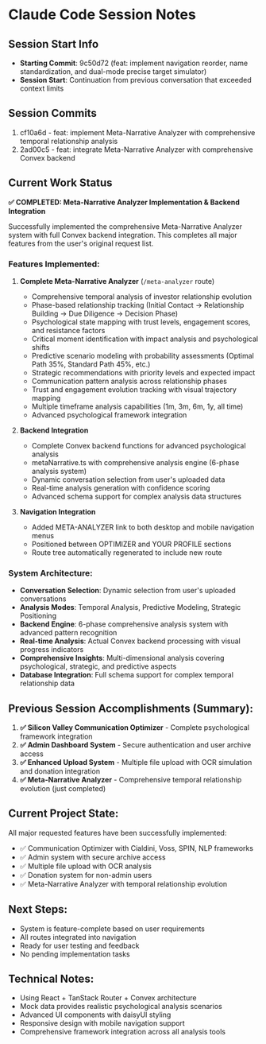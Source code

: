 # Claude Code Session Notes

## Session Start Info
- **Starting Commit**: 9c50d72 (feat: implement navigation reorder, name standardization, and dual-mode precise target simulator)
- **Session Start**: Continuation from previous conversation that exceeded context limits

## Session Commits
1. cf10a6d - feat: implement Meta-Narrative Analyzer with comprehensive temporal relationship analysis
2. 2ad00c5 - feat: integrate Meta-Narrative Analyzer with comprehensive Convex backend

## Current Work Status
**✅ COMPLETED: Meta-Narrative Analyzer Implementation & Backend Integration**

Successfully implemented the comprehensive Meta-Narrative Analyzer system with full Convex backend integration. This completes all major features from the user's original request list.

### Features Implemented:
1. **Complete Meta-Narrative Analyzer** (`/meta-analyzer` route)
   - Comprehensive temporal analysis of investor relationship evolution
   - Phase-based relationship tracking (Initial Contact → Relationship Building → Due Diligence → Decision Phase)
   - Psychological state mapping with trust levels, engagement scores, and resistance factors
   - Critical moment identification with impact analysis and psychological shifts
   - Predictive scenario modeling with probability assessments (Optimal Path 35%, Standard Path 45%, etc.)
   - Strategic recommendations with priority levels and expected impact
   - Communication pattern analysis across relationship phases
   - Trust and engagement evolution tracking with visual trajectory mapping
   - Multiple timeframe analysis capabilities (1m, 3m, 6m, 1y, all time)
   - Advanced psychological framework integration

2. **Backend Integration**
   - Complete Convex backend functions for advanced psychological analysis
   - metaNarrative.ts with comprehensive analysis engine (6-phase analysis system)
   - Dynamic conversation selection from user's uploaded data
   - Real-time analysis generation with confidence scoring
   - Advanced schema support for complex analysis data structures

3. **Navigation Integration**
   - Added META-ANALYZER link to both desktop and mobile navigation menus
   - Positioned between OPTIMIZER and YOUR PROFILE sections
   - Route tree automatically regenerated to include new route

### System Architecture:
- **Conversation Selection**: Dynamic selection from user's uploaded conversations
- **Analysis Modes**: Temporal Analysis, Predictive Modeling, Strategic Positioning  
- **Backend Engine**: 6-phase comprehensive analysis system with advanced pattern recognition
- **Real-time Analysis**: Actual Convex backend processing with visual progress indicators
- **Comprehensive Insights**: Multi-dimensional analysis covering psychological, strategic, and predictive aspects
- **Database Integration**: Full schema support for complex temporal relationship data

## Previous Session Accomplishments (Summary):
1. **✅ Silicon Valley Communication Optimizer** - Complete psychological framework integration
2. **✅ Admin Dashboard System** - Secure authentication and user archive access
3. **✅ Enhanced Upload System** - Multiple file upload with OCR simulation and donation integration
4. **✅ Meta-Narrative Analyzer** - Comprehensive temporal relationship evolution (just completed)

## Current Project State:
All major requested features have been successfully implemented:
- ✅ Communication Optimizer with Cialdini, Voss, SPIN, NLP frameworks
- ✅ Admin system with secure archive access  
- ✅ Multiple file upload with OCR analysis
- ✅ Donation system for non-admin users
- ✅ Meta-Narrative Analyzer with temporal relationship evolution

## Next Steps:
- System is feature-complete based on user requirements
- All routes integrated into navigation
- Ready for user testing and feedback
- No pending implementation tasks

## Technical Notes:
- Using React + TanStack Router + Convex architecture
- Mock data provides realistic psychological analysis scenarios
- Advanced UI components with daisyUI styling
- Responsive design with mobile navigation support
- Comprehensive framework integration across all analysis tools